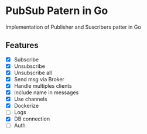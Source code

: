 # PubSub Patern in Go

Implementation of Publisher and Suscribers patter in Go

## Features

- [x] Subscribe
- [x] Unsubscribe
- [x] Unsubscribe all
- [x] Send msg via Broker
- [x] Handle multiples clients
- [x] Include name in messages
- [x] Use channels
- [x] Dockerize
- [ ] Logs
- [x] DB connection
- [ ] Auth
